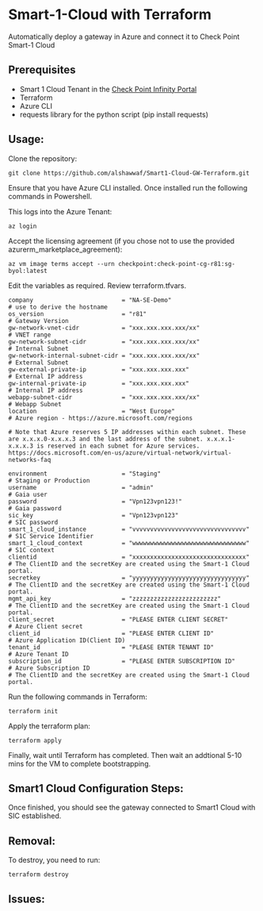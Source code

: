 # Smart-1-Cloud with Terraform

Automatically deploy a gateway in Azure and connect it to Check Point Smart-1 Cloud


## Prerequisites
* Smart 1 Cloud Tenant in the [Check Point Infinity Portal](https://portal.checkpoint.com)
* Terraform
* Azure CLI
* requests library for the python script (pip install requests)

## Usage:

Clone the repository:

```hcl
git clone https://github.com/alshawwaf/Smart1-Cloud-GW-Terraform.git
```

Ensure that you have Azure CLI installed. Once installed run the following commands in Powershell.

This logs into the Azure Tenant:

```hcl
az login
```

Accept the licensing agreement (if you chose not to use the provided azurerm_marketplace_agreement):

```hcl
az vm image terms accept --urn checkpoint:check-point-cg-r81:sg-byol:latest
```

Edit the variables as required. Review terraform.tfvars.

```hcl
company                         = "NA-SE-Demo"                                      # use to derive the hostname
os_version                      = "r81"                                             # Gateway Version
gw-network-vnet-cidr            = "xxx.xxx.xxx.xxx/xx"                              # VNET range
gw-network-subnet-cidr          = "xxx.xxx.xxx.xxx/xx"                              # Internal Subnet
gw-network-internal-subnet-cidr = "xxx.xxx.xxx.xxx/xx"                              # External Subnet
gw-external-private-ip          = "xxx.xxx.xxx.xxx"                              # External IP address
gw-internal-private-ip          = "xxx.xxx.xxx.xxx"                              # Internal IP address
webapp-subnet-cidr              = "xxx.xxx.xxx.xxx/xx"                              # Webapp Subnet
location                        = "West Europe"                                     # Azure region - https://azure.microsoft.com/regions

# Note that Azure reserves 5 IP addresses within each subnet. These are x.x.x.0-x.x.x.3 and the last address of the subnet. x.x.x.1-x.x.x.3 is reserved in each subnet for Azure services. https://docs.microsoft.com/en-us/azure/virtual-network/virtual-networks-faq

environment                     = "Staging"                                         # Staging or Production           
username                        = "admin"                                           # Gaia user
password                        = "Vpn123vpn123!"                                   # Gaia password
sic_key                         = "Vpn123vpn123"                                    # SIC password
smart_1_cloud_instance          = "vvvvvvvvvvvvvvvvvvvvvvvvvvvvvvvv"                # S1C Service Identifier
smart_1_cloud_context           = "wwwwwwwwwwwwwwwwwwwwwwwwwwwwwwww"                # S1C context
clientid                        = "xxxxxxxxxxxxxxxxxxxxxxxxxxxxxxxx"                # The ClientID and the secretKey are created using the Smart-1 Cloud portal.
secretkey                       = "yyyyyyyyyyyyyyyyyyyyyyyyyyyyyyyy"                # The ClientID and the secretKey are created using the Smart-1 Cloud portal.
mgmt_api_key                    = "zzzzzzzzzzzzzzzzzzzzzzzz"                        # The ClientID and the secretKey are created using the Smart-1 Cloud portal.
client_secret                   = "PLEASE ENTER CLIENT SECRET"                      # Azure Client secret
client_id                       = "PLEASE ENTER CLIENT ID"                          # Azure Application ID(Client ID) 
tenant_id                       = "PLEASE ENTER TENANT ID"                          # Azure Tenant ID
subscription_id                 = "PLEASE ENTER SUBSCRIPTION ID"                    # Azure Subscription ID
# The ClientID and the secretKey are created using the Smart-1 Cloud portal.
```


Run the following commands in Terraform:

```hcl
terraform init
```

Apply the terraform plan:

```hcl
terraform apply
```

Finally, wait until Terraform has completed. Then wait an addtional 5-10 mins for the VM to complete bootstrapping.


## Smart1 Cloud Configuration Steps:

Once finished, you should see the gateway connected to Smart1 Cloud with SIC established.


## Removal:

To destroy, you need to run:

```hcl
terraform destroy
```

## Issues:


